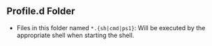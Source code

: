 ## Profile.d Folder

* Files in this folder named `*.{sh|cmd|ps1}`: Will be executed by the appropriate shell when starting the shell.
